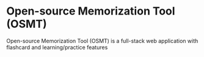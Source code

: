 # Open-source Memorization Tool (OSMT)
Open-source Memorization Tool (OSMT) is a full-stack web application with flashcard and learning/practice features
